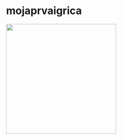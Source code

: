 # mojaprvaigrica
<img src="chrome-extension://mcbpblocgmgfnpjjppndjkmgjaogfceg/fsCaptured.html" width="300" height="300">
   

